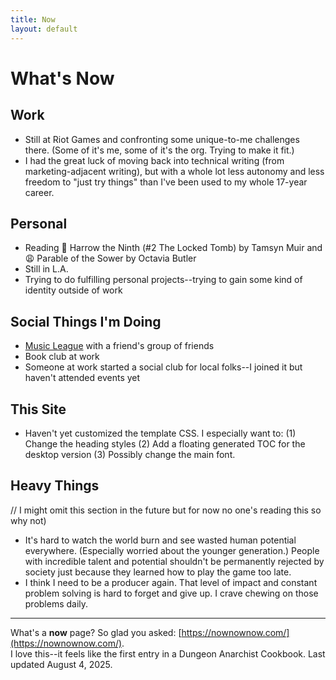```yaml
---
title: Now
layout: default
---
```


# What's Now

## Work
- Still at Riot Games and confronting some unique-to-me challenges there. (Some of it's me, some of it's the org.  Trying to make it fit.)
- I had the great luck of moving back into technical writing (from marketing-adjacent writing), but with a whole lot less autonomy and less freedom to "just try things" than I've been used to my whole 17-year career.

## Personal
- Reading 🩻 Harrow the Ninth (#2 The Locked Tomb) by Tamsyn Muir and 😩 Parable of the Sower by Octavia Butler 
- Still in L.A. 
- Trying to do fulfilling personal projects--trying to gain some kind of identity outside of work

## Social Things I'm Doing
- [Music League](https://musicleague.com/) with a friend's group of friends
- Book club at work
- Someone at work started a social club for local folks--I joined it but haven't attended events yet

## This Site
- Haven't yet customized the template CSS. I especially want to: (1) Change the heading styles (2) Add a floating generated TOC for the desktop version (3) Possibly change the main font. 

## Heavy Things 
// I might omit this section in the future but for now no one's reading this so why not)   
- It's hard to watch the world burn and see wasted human potential everywhere. (Especially worried about the younger generation.) People with incredible talent and potential shouldn't be permanently rejected by society just because they learned how to play the game too late. 
- I think I need to be a producer again. That level of impact and constant problem solving is hard to forget and give up. I crave chewing on those problems daily.

---

What's a **now** page? So glad you asked: [https://nownownow.com/](https://nownownow.com/). <br>I love this--it feels like the first entry in a Dungeon Anarchist Cookbook. 
Last updated August 4, 2025. 